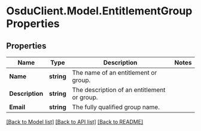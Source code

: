 # OsduClient.Model.EntitlementGroupProperties
## Properties

Name | Type | Description | Notes
------------ | ------------- | ------------- | -------------
**Name** | **string** | The name of an entitlement or group. | 
**Description** | **string** | The description of an entitlement or group. | 
**Email** | **string** | The fully qualified group name. | 

[[Back to Model list]](../README.md#documentation-for-models) [[Back to API list]](../README.md#documentation-for-api-endpoints) [[Back to README]](../README.md)

